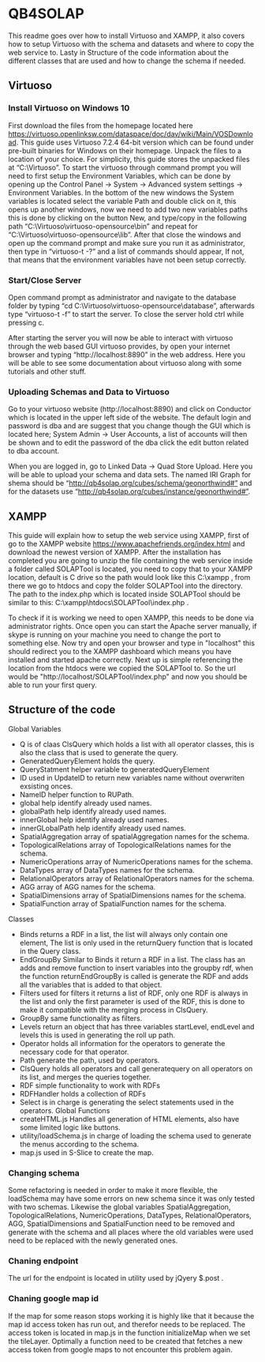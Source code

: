 # QB4SOLAP
This readme goes over how to install Virtuoso and XAMPP, it also covers how to setup Virtuoso with the schema and datasets and where to copy the web service to. Lasty in Structure of the code information about the different classes that are used and how to change the schema if needed.

## Virtuoso

### Install Virtuoso on Windows 10
First download the files from the homepage located here https://virtuoso.openlinksw.com/dataspace/doc/dav/wiki/Main/VOSDownload. This guide uses Virtuoso 7.2.4 64-bit version which can be found under pre-built binaries for Windows on their homepage.
Unpack the files to a location of your choice. For simplicity, this guide stores the unpacked files at “C:\Virtuoso”.
To start the virtuoso through command prompt you will need to first setup the Environment Variables, which can be done by opening up the Control Panel -> System -> Advanced system settings -> Environment Variables. In the bottom of the new windows the System variables is located select the variable Path and double click on it, this opens up another windows, now we need to add two new variables paths this is done by clicking on the button New, and type/copy in the following path “C:\Virtuoso\virtuoso-opensource\bin” and repeat for “C:\Virtuoso\virtuoso-opensource\lib”. After that close the windows and open up the command prompt and make sure you run it as administrator, then type in “virtuoso-t -?” and a list of commands should appear, If not, that means that the environment variables have not been setup correctly.

### Start/Close Server
Open command prompt as administrator and navigate to the database folder by typing “cd C:\Virtuoso\virtuoso-opensource\database”, afterwards type “virtuoso-t -f” to start the server. To close the server hold ctrl while pressing c.

After starting the server you will now be able to interact with virtuoso through the web based GUI virtuoso provides, by open your internet browser and typing “http://localhost:8890” in the web address. Here you will be able to see some documentation about virtuoso along with some tutorials and other stuff.

### Uploading Schemas and Data to Virtuoso
Go to your virtuoso website (http://localhost:8890) and click on Conductor which is located in the upper left side of the website. The default login and password is dba and are suggest that you change though the GUI which is located here; System Admin -> User Accounts, a list of accounts will then be shown and to edit the password of the dba click the edit button related to dba account.

When you are logged in, go to Linked Data -> Quad Store Upload. Here you will be able to upload your schema and data sets. The named IRI Graph for shema should be “http://qb4solap.org/cubes/schema/geonorthwind#” and for the datasets use “http://qb4solap.org/cubes/instance/geonorthwind#”.

## XAMPP

This guide will explain how to setup the web service using XAMPP, first of go to the XAMPP website https://www.apachefriends.org/index.html and download the newest version of XAMPP. After the installation has completed you are going to unzip the file containing the web service inside a folder called SOLAPTool is located, you need to copy that to your XAMPP location, default is C drive so the path would look like this C:\xampp , from there we go to htdocs and copy the folder SOLAPTool into the directory. The path to the index.php which is located inside SOLAPTool should be similar to this: C:\xampp\htdocs\SOLAPTool\index.php .

To check if it is working we need to open XAMPP, this needs to be done via administrator rights. Once open you can start the Apache server manually, if skype is running on your machine you need to change the port to something else. Now try and open your browser and type in "localhost" this should redirect you to the XAMPP dashboard which means you have installed and started apache correctly. Next up is simple referencing the location from the htdocs were we copied the SOLAPTool to. So the url would be "http://localhost/SOLAPTool/index.php" and now you should be able to run your first query.

## Structure of the code

Global Variables
- Q is of claas ClsQuery which holds a list with all operator classes, this is also the class that is used to generate the query.
- GeneratedQueryElement holds the query.
- QueryStatment helper variable to generatedQueryElement
- ID used in UpdateID to return new variables name without overwriten exsisting onces.
- NameID helper function to RUPath.
- global help identify already used names.
- globalPath help identify already used names.
- innerGlobal help identify already used names.
- innerGLobalPath help identify already used names.
- SpatialAggregation array of spatialAggregation names for the schema.
- TopologicalRelations array of TopologicalRelations names for the schema.
- NumericOperations array of NumericOperations names for the schema.
- DataTypes array of DataTypes names for the schema.
- RelationalOperators array of RelationalOperators names for the schema.
- AGG array of AGG names for the schema.
- SpatialDimensions array of SpatialDimensions names for the schema.
- SpatialFunction array of SpatialFunction names for the schema.

Classes
- Binds returns a RDF in a list, the list will always only contain one element, The list is only used in the returnQuery function that is located in the Query class.
- EndGroupBy Similar to Binds it return a RDF in a list. The class has an adds and remove function to insert variables into the groupby rdf, when the function returnEndGroupBy is called is generate the RDF and adds all the variables that is added to that object.
- Filters used for filters it returns a list of RDF, only one RDF is always in the list and only the first parameter is used of the RDF, this is done to make it compatible with the merging process in ClsQuery.
- GroupBy same functionality as filters.
- Levels return an object that has three variables startLevel, endLevel and levels this is used in generating the roll up path.
- Operator holds all information for the operators to generate the necessary code for that operator.
- Path generate the path, used by operators.
- ClsQuery holds all operators and call generatequery on all operators on its list, and merges the queries together.
- RDF simple functionality to work with RDFs
- RDFHandler holds a collection of RDFs
- Select is in charge is generating the select statements used in the operators.
Global Functions
- createHTML.js Handles all generation of HTML elements, also have some limited logic like buttons.
- utility/loadSchema.js in charge of loading the schema used to generate the menus according to the schema.
- map.js used in S-Slice to create the map.

### Changing schema
Some refactoring is needed in order to make it more flexible, the loadSchema may have some errors on new schema since it was only tested with two schemas. Likewise the global variables SpatialAggregation, TopologicalRelations, NumericOperations, DataTypes, RelationalOperators, AGG, SpatialDimensions and SpatialFunction need to be removed and generate with the schema and all places where the old variables were used need to be replaced with the newly generated ones.

### Chaning endpoint
The url for the endpoint is located in utility used by jQyery $.post .

### Chaning google map id
If the map for some reason stops working it is highly like that it because the map id access token has run out, and therefor needs to be replaced. The access token is located in map.js in the function initializeMap when we set the tileLayer. Optimally a function need to be created that fetches a new access token from google maps to not encounter this problem again.



